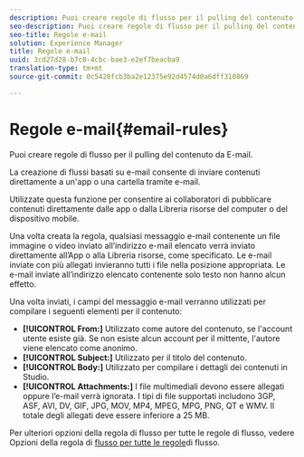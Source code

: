 ```yaml
---
description: Puoi creare regole di flusso per il pulling del contenuto da E-mail.
seo-description: Puoi creare regole di flusso per il pulling del contenuto da E-mail.
seo-title: Regole e-mail
solution: Experience Manager
title: Regole e-mail
uuid: 3cd27d28-b7c0-4cbc-bae3-e2ef7beacba9
translation-type: tm+mt
source-git-commit: 0c5420fcb3ba2e12375e92d4574d0a6dff310869

---
```



# Regole e-mail{#email-rules}

Puoi creare regole di flusso per il pulling del contenuto da E-mail.

La creazione di flussi basati su e-mail consente di inviare contenuti direttamente a un'app o una cartella tramite e-mail.

Utilizzate questa funzione per consentire ai collaboratori di pubblicare contenuti direttamente dalle app o dalla Libreria risorse del computer o del dispositivo mobile.

Una volta creata la regola, qualsiasi messaggio e-mail contenente un file immagine o video inviato all’indirizzo e-mail elencato verrà inviato direttamente all’App o alla Libreria risorse, come specificato. Le e-mail inviate con più allegati invieranno tutti i file nella posizione appropriata. Le e-mail inviate all’indirizzo elencato contenente solo testo non hanno alcun effetto.

Una volta inviati, i campi del messaggio e-mail verranno utilizzati per compilare i seguenti elementi per il contenuto:

* **[!UICONTROL From:]** Utilizzato come autore del contenuto, se l'account utente esiste già. Se non esiste alcun account per il mittente, l'autore viene elencato come anonimo.
* **[!UICONTROL Subject:]** Utilizzato per il titolo del contenuto.
* **[!UICONTROL Body:]** Utilizzato per compilare i dettagli dei contenuti in Studio.
* **[!UICONTROL Attachments:]** I file multimediali devono essere allegati oppure l’e-mail verrà ignorata. I tipi di file supportati includono 3GP, ASF, AVI, DV, GIF, JPG, MOV, MP4, MPEG, MPG, PNG, QT e WMV. Il totale degli allegati deve essere inferiore a 25 MB.

Per ulteriori opzioni della regola di flusso per tutte le regole di flusso, vedere Opzioni della regola di [flusso per tutte le regole](../c-streams/c-stream-rule-options-for-all-stream-rules.md#c_stream_rule_options_for_all_stream_rules)di flusso.
